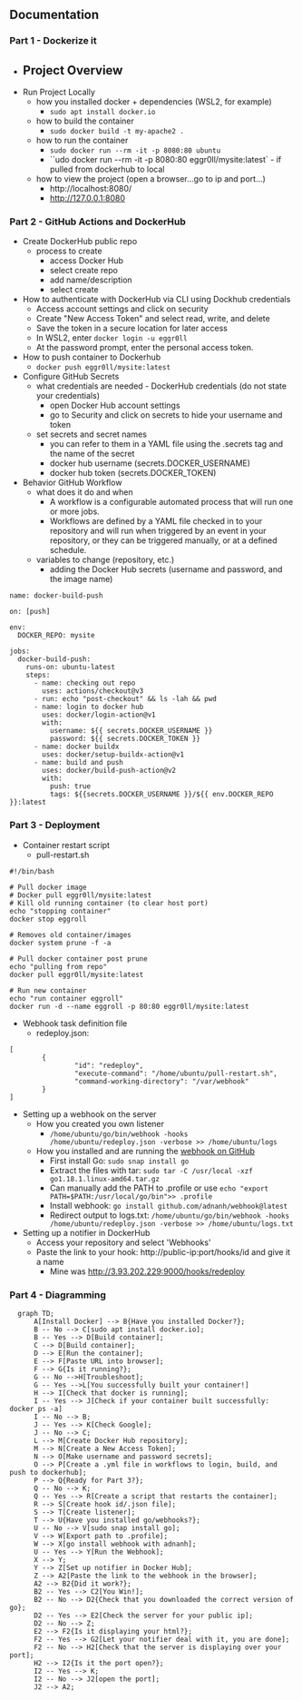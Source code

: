 
## Documentation

### Part 1 - Dockerize it

- Project Overview
  - 
- Run Project Locally
  - how you installed docker + dependencies (WSL2, for example)
    - `sudo apt install docker.io`
  - how to build the container
    - `sudo docker build -t my-apache2 .`
  - how to run the container
    - `sudo docker run --rm -it -p 8080:80 ubuntu`
    - ``udo docker run --rm -it -p 8080:80 eggr0ll/mysite:latest` - if pulled from dockerhub to local
  - how to view the project (open a browser...go to ip and port...)
    - http://localhost:8080/
    - http://127.0.0.1:8080
  
### Part 2 - GitHub Actions and DockerHub  
  
- Create DockerHub public repo
  - process to create
    - access Docker Hub
    - select create repo
    - add name/description
    - select create
- How to authenticate with DockerHub via CLI using Dockhub credentials
  - Access account settings and click on security
  - Create "New Access Token" and select read, write, and delete
  - Save the token in a secure location for later access
  - In WSL2, enter `docker login -u eggr0ll` 
  - At the password prompt, enter the personal access token.
- How to push container to Dockerhub
  - `docker push eggr0ll/mysite:latest`
- Configure GitHub Secrets
  - what credentials are needed - DockerHub credentials (do not state your credentials)
    - open Docker Hub account settings 
    - go to Security and click on secrets to hide your username and token
  - set secrets and secret names
    - you can refer to them in a YAML file using the .secrets tag and the name of the secret
    - docker hub username (secrets.DOCKER_USERNAME)
    - docker hub token (secrets.DOCKER_TOKEN)
- Behavior GitHub Workflow
  - what does it do and when
    - A workflow is a configurable automated process that will run one or more jobs. 
    - Workflows are defined by a YAML file checked in to your repository and will run when triggered by an event in your repository, or they can be triggered manually, or at a defined schedule.
  - variables to change (repository, etc.)
    - adding the Docker Hub secrets (username and password, and the image name)

```
name: docker-build-push

on: [push]

env:
  DOCKER_REPO: mysite

jobs:
  docker-build-push:
    runs-on: ubuntu-latest
    steps:
      - name: checking out repo
        uses: actions/checkout@v3
      - run: echo "post-checkout" && ls -lah && pwd
      - name: login to docker hub
        uses: docker/login-action@v1
        with:
          username: ${{ secrets.DOCKER_USERNAME }}
          password: ${{ secrets.DOCKER_TOKEN }}
      - name: docker buildx
        uses: docker/setup-buildx-action@v1
      - name: build and push
        uses: docker/build-push-action@v2
        with:
          push: true
          tags: ${{secrets.DOCKER_USERNAME }}/${{ env.DOCKER_REPO }}:latest
```
  
### Part 3 - Deployment

- Container restart script
  - pull-restart.sh
 ```
 #!/bin/bash

# Pull docker image
# Docker pull eggr0ll/mysite:latest
# Kill old running container (to clear host port)
echo "stopping container"
docker stop eggroll

# Removes old container/images
docker system prune -f -a

# Pull docker container post prune
echo "pulling from repo"
docker pull eggr0ll/mysite:latest

# Run new container
echo "run container eggroll"
docker run -d --name eggroll -p 80:80 eggr0ll/mysite:latest
```
- Webhook task definition file
  - redeploy.json:
```
[
        {
                "id": "redeploy",
                "execute-command": "/home/ubuntu/pull-restart.sh",
                "command-working-directory": "/var/webhook"
        }
]
```
- Setting up a webhook on the server
  - How you created you own listener
    - `/home/ubuntu/go/bin/webhook -hooks /home/ubuntu/redeploy.json -verbose >> /home/ubuntu/logs`
  - How you installed and are running the [webhook on GitHub](https://github.com/adnanh/webhook)
    - First install Go: `sudo snap install go`
    - Extract the files with tar: `sudo tar -C /usr/local -xzf go1.18.1.linux-amd64.tar.gz`
    - Can manually add the PATH to .profile or use `echo "export PATH=$PATH:/usr/local/go/bin">> .profile`
    - Install webhook: `go install github.com/adnanh/webhook@latest`
    - Redirect output to logs.txt: `/home/ubuntu/go/bin/webhook -hooks /home/ubuntu/redeploy.json -verbose >> /home/ubuntu/logs.txt`
- Setting up a notifier in DockerHub
  - Access your repository and select 'Webhooks'
  - Paste the link to your hook: http://public-ip:port/hooks/id and give it a name
    - Mine was http://3.93.202.229:9000/hooks/redeploy

### Part 4 - Diagramming
```mermaid
  graph TD;
      A[Install Docker] --> B{Have you installed Docker?};
      B -- No --> C[sudo apt install docker.io];
      B -- Yes --> D[Build container];
      C --> D[Build container];
      D --> E[Run the container];
      E --> F[Paste URL into browser];
      F --> G{Is it running?};
      G -- No -->H[Troubleshoot];
      G -- Yes -->L[You successfully built your container!]
      H --> I[Check that docker is running];
      I -- Yes --> J[Check if your container built successfully: docker ps -a]
      I -- No --> B;
      J -- Yes --> K[Check Google];
      J -- No --> C;
      L --> M[Create Docker Hub repository];
      M --> N[Create a New Access Token];
      N --> O[Make username and password secrets];
      O --> P[Create a .yml file in workflows to login, build, and push to dockerhub];
      P --> Q{Ready for Part 3?};
      Q -- No --> K;
      Q -- Yes --> R[Create a script that restarts the container];
      R --> S[Create hook id/.json file];
      S --> T[Create listener];
      T --> U{Have you installed go/webhooks?};
      U -- No --> V[sudo snap install go];
      V --> W[Export path to .profile];
      W --> X[go install webhook with adnanh];
      U -- Yes --> Y[Run the Webhook];
      X --> Y;
      Y --> Z[Set up notifier in Docker Hub];
      Z --> A2[Paste the link to the webhook in the browser];
      A2 --> B2{Did it work?};
      B2 -- Yes --> C2[You Win!];
      B2 -- No --> D2{Check that you downloaded the correct version of go};
      D2 -- Yes --> E2[Check the server for your public ip];
      D2 -- No --> Z;
      E2 --> F2{Is it displaying your html?};
      F2 -- Yes --> G2[Let your notifier deal with it, you are done];
      F2 -- No --> H2[Check that the server is displaying over your port];
      H2 --> I2{Is it the port open?};
      I2 -- Yes --> K;
      I2 -- No --> J2[open the port];
      J2 --> A2;
```
